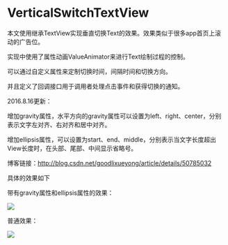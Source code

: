 # VerticalSwitchTextView
本文使用继承TextView实现垂直切换Text的效果。效果类似于很多app首页上滚动的广告位。

实现中使用了属性动画ValueAnimator来进行Text绘制过程的控制。

可以通过自定义属性来定制切换时间，间隔时间和切换方向。

并且定义了回调接口用于调用者处理点击事件和获得切换的通知。

2016.8.16更新：

增加gravity属性，水平方向的gravity属性可以设置为left、right、center，分别表示文字左对齐、右对齐和居中对齐。

增加ellipsis属性，可以设置为start、end、middle，分别表示当文字长度超出View长度时，在头部、尾部、中间显示省略号。

博客链接：http://blog.csdn.net/goodlixueyong/article/details/50785032

具体的效果如下

带有gravity属性和ellipsis属性的效果：

![](https://github.com/viclee2014/VerticalSwitchTextView/blob/master/app/src/main/res/raw/vertical_switch_textview2.gif)

普通效果：

![](https://github.com/viclee2014/VerticalSwitchTextView/blob/master/app/src/main/res/raw/vertical_switch_textview.gif)
